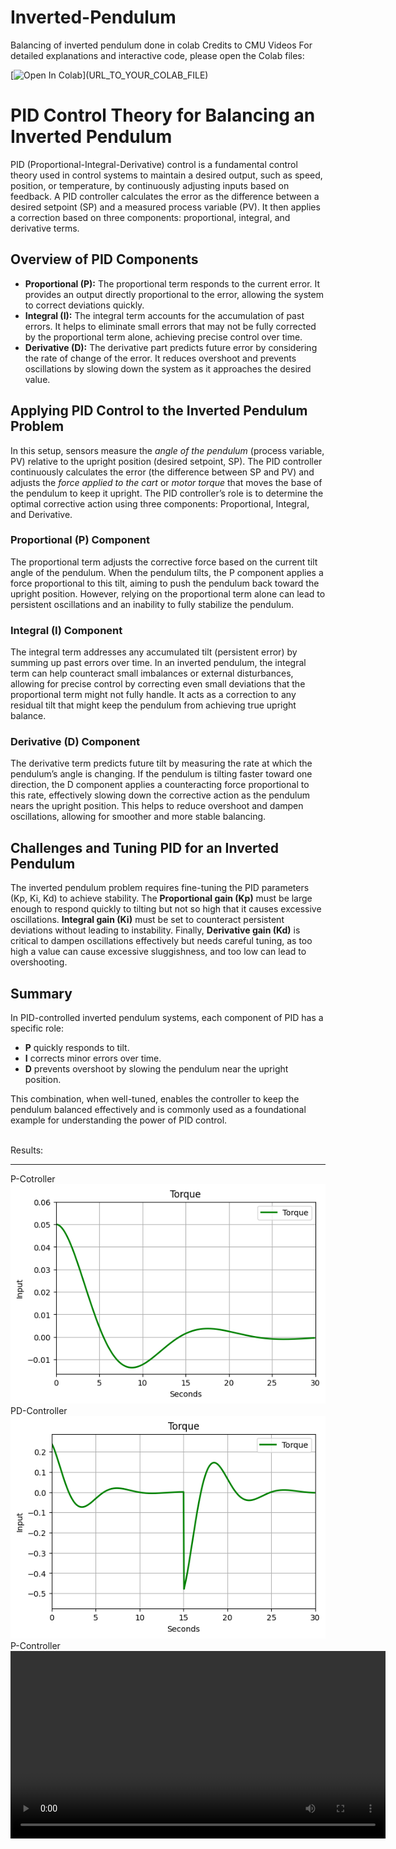 # Inverted-Pendulum
Balancing of inverted pendulum done in colab Credits to CMU Videos
For detailed explanations and interactive code, please open the Colab files:

[![Open In Colab]([https://colab.research.google.com/assets/colab-badge.svg](https://colab.research.google.com/github/guptuv/Inverted-Pendulum/blob/main/PID_controller_explorer_.ipynb))](URL_TO_YOUR_COLAB_FILE)

<h1>PID Control Theory for Balancing an Inverted Pendulum</h1>

<p>PID (Proportional-Integral-Derivative) control is a fundamental control theory used in control systems to maintain a desired output, such as speed, position, or temperature, by continuously adjusting inputs based on feedback. A PID controller calculates the error as the difference between a desired setpoint (SP) and a measured process variable (PV). It then applies a correction based on three components: proportional, integral, and derivative terms.</p>

<h2>Overview of PID Components</h2>

<ul>
    <li><strong>Proportional (P):</strong> The proportional term responds to the current error. It provides an output directly proportional to the error, allowing the system to correct deviations quickly.</li>
    <li><strong>Integral (I):</strong> The integral term accounts for the accumulation of past errors. It helps to eliminate small errors that may not be fully corrected by the proportional term alone, achieving precise control over time.</li>
    <li><strong>Derivative (D):</strong> The derivative part predicts future error by considering the rate of change of the error. It reduces overshoot and prevents oscillations by slowing down the system as it approaches the desired value.</li>
</ul>

<h2>Applying PID Control to the Inverted Pendulum Problem</h2>

<p>In this setup, sensors measure the <em>angle of the pendulum</em> (process variable, PV) relative to the upright position (desired setpoint, SP). The PID controller continuously calculates the error (the difference between SP and PV) and adjusts the <em>force applied to the cart</em> or <em>motor torque</em> that moves the base of the pendulum to keep it upright. The PID controller’s role is to determine the optimal corrective action using three components: Proportional, Integral, and Derivative.</p>

<h3>Proportional (P) Component</h3>

<p>The proportional term adjusts the corrective force based on the current tilt angle of the pendulum. When the pendulum tilts, the P component applies a force proportional to this tilt, aiming to push the pendulum back toward the upright position. However, relying on the proportional term alone can lead to persistent oscillations and an inability to fully stabilize the pendulum.</p>

<h3>Integral (I) Component</h3>

<p>The integral term addresses any accumulated tilt (persistent error) by summing up past errors over time. In an inverted pendulum, the integral term can help counteract small imbalances or external disturbances, allowing for precise control by correcting even small deviations that the proportional term might not fully handle. It acts as a correction to any residual tilt that might keep the pendulum from achieving true upright balance.</p>

<h3>Derivative (D) Component</h3>

<p>The derivative term predicts future tilt by measuring the rate at which the pendulum’s angle is changing. If the pendulum is tilting faster toward one direction, the D component applies a counteracting force proportional to this rate, effectively slowing down the corrective action as the pendulum nears the upright position. This helps to reduce overshoot and dampen oscillations, allowing for smoother and more stable balancing.</p>

<h2>Challenges and Tuning PID for an Inverted Pendulum</h2>

<p>The inverted pendulum problem requires fine-tuning the PID parameters (Kp, Ki, Kd) to achieve stability. The <strong>Proportional gain (Kp)</strong> must be large enough to respond quickly to tilting but not so high that it causes excessive oscillations. <strong>Integral gain (Ki)</strong> must be set to counteract persistent deviations without leading to instability. Finally, <strong>Derivative gain (Kd)</strong> is critical to dampen oscillations effectively but needs careful tuning, as too high a value can cause excessive sluggishness, and too low can lead to overshooting.</p>

<h2>Summary</h2>

<p>In PID-controlled inverted pendulum systems, each component of PID has a specific role:</p>

<ul>
    <li><strong>P</strong> quickly responds to tilt.</li>
    <li><strong>I</strong> corrects minor errors over time.</li>
    <li><strong>D</strong> prevents overshoot by slowing the pendulum near the upright position.</li>
</ul>

<p>This combination, when well-tuned, enables the controller to keep the pendulum balanced effectively and is commonly used as a foundational example for understanding the power of PID control.</p>
<br>
Results:
<hr>
P-Cotroller 
<img src="Pcontroller-Torque.png" alt="Flowers ">
PD-Controller
<img src="PDController-Torque.png" alt="Flowers ">
P-Controller
<video src="Pcontroller.mp4" controls width="600"></video>


